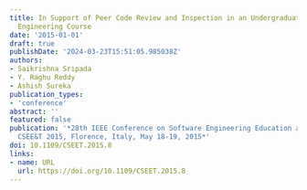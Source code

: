 ```yaml
---
title: In Support of Peer Code Review and Inspection in an Undergraduate Software
  Engineering Course
date: '2015-01-01'
draft: true
publishDate: '2024-03-23T15:51:05.985038Z'
authors:
- Saikrishna Sripada
- Y. Raghu Reddy
- Ashish Sureka
publication_types:
- 'conference'
abstract: ''
featured: false
publication: '*28th IEEE Conference on Software Engineering Education and Training,
  CSEE&T 2015, Florence, Italy, May 18-19, 2015*'
doi: 10.1109/CSEET.2015.8
links:
- name: URL
  url: https://doi.org/10.1109/CSEET.2015.8
---
```


